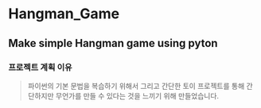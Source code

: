 # Hangman_Game


## Make simple Hangman game using pyton



  ### 프로젝트 계획 이유
  > 파이썬의 기본 문법을 복습하기 위해서 그리고 간단한 토이 프로젝트를 통해 간단하지만 무언가를 만들 수 있다는 것을 느끼기 위해 만들었습니다.






